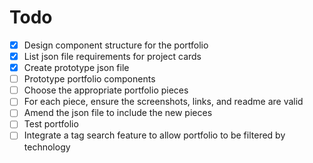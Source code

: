 # Todo

- [x] Design component structure for the portfolio
- [x] List json file requirements for project cards
- [x] Create prototype json file
- [ ] Prototype portfolio components
- [ ] Choose the appropriate portfolio pieces
- [ ] For each piece, ensure the screenshots, links, and readme are valid
- [ ] Amend the json file to include the new pieces
- [ ] Test portfolio
- [ ] Integrate a tag search feature to allow portfolio to be filtered by technology
